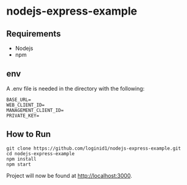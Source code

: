 # nodejs-express-example

## Requirements

- Nodejs
- npm

## env

A .env file is needed in the directory with the following:

```
BASE_URL=
WEB_CLIENT_ID=
MANAGEMENT_CLIENT_ID=
PRIVATE_KEY=
```

## How to Run

```
git clone https://github.com/loginid1/nodejs-express-example.git
cd nodejs-express-example
npm install
npm start
```

Project will now be found at [http://localhost:3000](http://localhost:3000).

